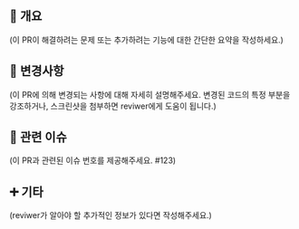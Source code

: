 ## 📝 개요

(이 PR이 해결하려는 문제 또는 추가하려는 기능에 대한 간단한 요약을 작성하세요.)

## 🚀 변경사항

(이 PR에 의해 변경되는 사항에 대해 자세히 설명해주세요.
변경된 코드의 특정 부분을 강조하거나, 스크린샷을 첨부하면 reviwer에게 도움이 됩니다.)

## 🔗 관련 이슈

(이 PR과 관련된 이슈 번호를 제공해주세요. <ex> #123)

## ➕ 기타

(reviwer가 알아야 할 추가적인 정보가 있다면 작성해주세요.)

